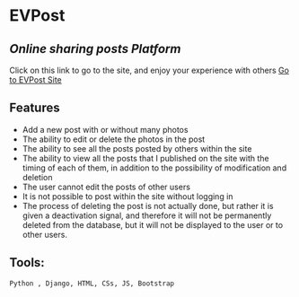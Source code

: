 # EVPost
## _Online sharing posts Platform_

Click on this link to go to the site, and enjoy your experience with others
[Go to EVPost Site](https://evposts.pythonanywhere.com)


## Features

- Add a new post with or without many photos
- The ability to edit or delete the photos in the post
- The ability to see all the posts posted by others within the site
- The ability to view all the posts that I published on the site with the timing of   each of them, in addition to the possibility of modification and deletion
- The user cannot edit the posts of other users
- It is not possible to post within the site without logging in
- The process of deleting the post is not actually done, but rather it is given a     deactivation signal, and therefore it will not be permanently deleted from the       database, but it will not be displayed to the user or to other users.

## Tools:
```sh
Python , Django, HTML, CSs, JS, Bootstrap
```
